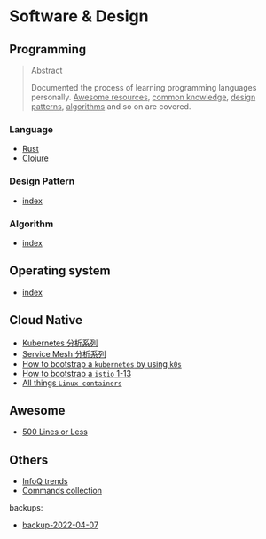 # Software & Design

## Programming

<blockquote class="tip">
<p class="title">Abstract</p>
<p>Documented the process of learning programming languages personally. <ins>Awesome resources</ins>, <ins>common knowledge</ins>, <ins>design patterns</ins>, <ins>algorithms</ins> and so on are covered.</p>
</blockquote>

### Language

- [Rust](#content/p/pl/rust/index)
- [Clojure](#content/p/pl/clojure/index)

### Design Pattern

- [index](#content/p/dp/index)

### Algorithm

- [index](#content/p/a/index)

## Operating system

- [index](#content/os/index)

## Cloud Native

- [Kubernetes 分析系列](#content/cloud-native/k8s/index)
- [Service Mesh 分析系列](#todo)
- [How to bootstrap a `kubernetes` by using `k0s`](#content/cloud-native/k0s-bootstrap)
- [How to bootstrap a `istio` 1-13](#content/cloud-native/istio-1-13-bootstrap)
- [All things `Linux containers`](#content/cloud-native/all-things-linux-containers)

## Awesome

- [500 Lines or Less](https://github.com/aosabook/500lines)

## Others

- [InfoQ trends](#content/infoq-trends)
- [Commands collection](#content/tips/useful-commands)

<div class="grey-margin">
  <p>backups:</p>
  <ul>
    <li><a href="#content/backup-2022-04-07">backup-2022-04-07</a></li>
  </ul>
</div>
